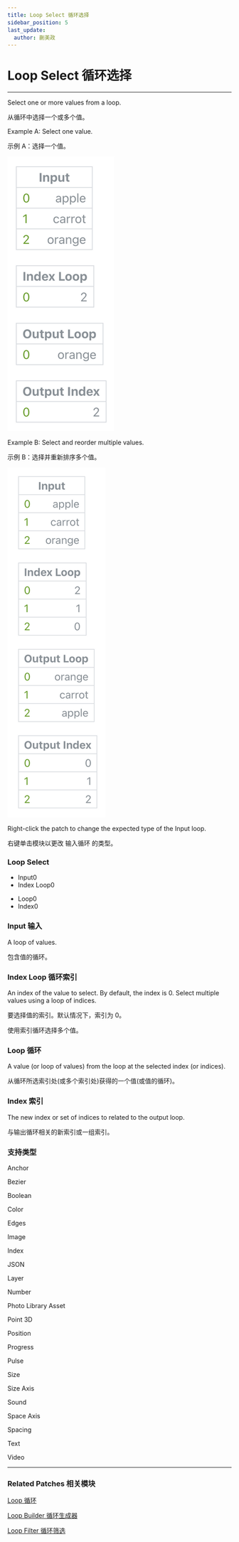 ```yaml
---
title: Loop Select 循环选择
sidebar_position: 5
last_update:
  author: 蒯美政
---
```


# Loop Select 循环选择

---

Select one or more values from a loop.

从循环中选择一个或多个值。

Example A: Select one value.

示例 A：选择一个值。

![Image](./../../../static/img/docs/Loops/loop-select-1.png)

Example B: Select and reorder multiple values.

示例 B：选择并重新排序多个值。

![Image](./../../../static/img/docs/Loops/loop-select-2.png)

Right-click the patch to change the expected type of the Input loop.

右键单击模块以更改 输入循环 的类型。

<div className="patch-container">
    <div className="patch loop">
        <h3>Loop Select</h3>
        <ul className="inputs">
            <li>Input<span>0</span></li>
            <li>Index Loop<span>0</span></li>
        </ul>
        <ul className="outputs">
            <li>Loop<span>0</span></li>
            <li>Index<span>0</span></li>
        </ul>
    </div>
</div>

### Input 输入

A loop of values.

包含值的循环。

### Index Loop 循环索引

An index of the value to select. By default, the index is 0. Select multiple values using a loop of indices.

要选择值的索引。默认情况下，索引为 0。

使用索引循环选择多个值。

### Loop 循环

A value (or loop of values) from the loop at the selected index (or indices).

从循环所选索引处(或多个索引处)获得的一个值(或值的循环)。

### Index 索引

The new index or set of indices to related to the output loop.

与输出循环相关的新索引或一组索引。

### 支持类型

Anchor

Bezier

Boolean

Color

Edges

Image

Index

JSON

Layer

Number

Photo Library Asset

Point 3D

Position

Progress

Pulse

Size

Size Axis

Sound

Space Axis

Spacing

Text

Video

---

### Related Patches 相关模块

[Loop 循环](./Loop.md)

[Loop Builder 循环生成器](./Loop%20Builder.md)

[Loop Filter 循环筛选](./Loop%20Filter.md)
